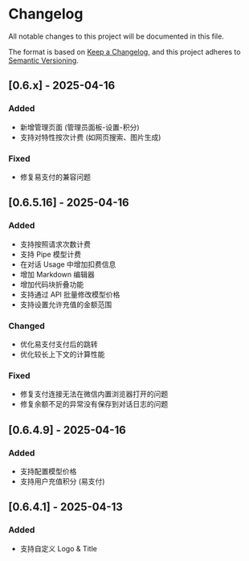 # Changelog

All notable changes to this project will be documented in this file.

The format is based on [Keep a Changelog](https://keepachangelog.com/en/1.1.0/),
and this project adheres to [Semantic Versioning](https://semver.org/spec/v2.0.0.html).

## [0.6.x] - 2025-04-16

### Added

- 新增管理页面 (管理员面板-设置-积分)
- 支持对特性按次计费 (如网页搜索、图片生成)

### Fixed

- 修复易支付的兼容问题

## [0.6.5.16] - 2025-04-16

### Added

- 支持按照请求次数计费
- 支持 Pipe 模型计费
- 在对话 Usage 中增加扣费信息
- 增加 Markdown 编辑器
- 增加代码块折叠功能
- 支持通过 API 批量修改模型价格
- 支持设置允许充值的金额范围

### Changed

- 优化易支付支付后的跳转
- 优化较长上下文的计算性能

### Fixed

- 修复支付连接无法在微信内置浏览器打开的问题
- 修复余额不足的异常没有保存到对话日志的问题

## [0.6.4.9] - 2025-04-16

### Added

- 支持配置模型价格
- 支持用户充值积分 (易支付)

## [0.6.4.1] - 2025-04-13

### Added

- 支持自定义 Logo & Title

